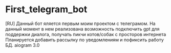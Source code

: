 # First_telegram_bot
[RU] Данный бот яляется первым моим проектом с телеграмом. На данный момент в нем реализована возможность подключить gpt для поддержки диалога, получать пикчи котов/собак с просторов интернета
Планируется добавить рассылку по уведомлениям и пофиксить работу БД.
aiogram 3.0
